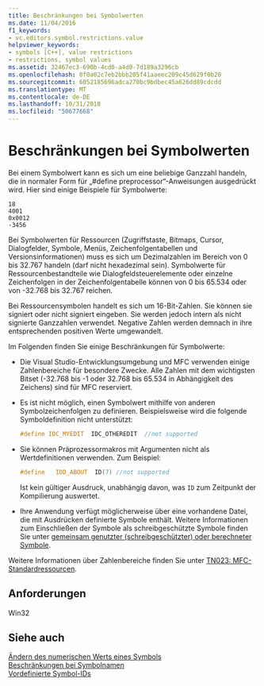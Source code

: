 ```yaml
---
title: Beschränkungen bei Symbolwerten
ms.date: 11/04/2016
f1_keywords:
- vc.editors.symbol.restrictions.value
helpviewer_keywords:
- symbols [C++], value restrictions
- restrictions, symbol values
ms.assetid: 32467ec3-690b-4cd0-a4d0-7d189a3296cb
ms.openlocfilehash: 0f0a02c7eb2bbb205f41aaeec209c45d629f0b20
ms.sourcegitcommit: 6052185696adca270bc9bdbec45a626dd89cdcdd
ms.translationtype: MT
ms.contentlocale: de-DE
ms.lasthandoff: 10/31/2018
ms.locfileid: "50677668"
---
```

# <a name="symbol-value-restrictions"></a>Beschränkungen bei Symbolwerten

Bei einem Symbolwert kann es sich um eine beliebige Ganzzahl handeln, die in normaler Form für „#define preprocessor“-Anweisungen ausgedrückt wird. Hier sind einige Beispiele für Symbolwerte:

```
18
4001
0x0012
-3456
```

Bei Symbolwerten für Ressourcen (Zugriffstaste, Bitmaps, Cursor, Dialogfelder, Symbole, Menüs, Zeichenfolgentabellen und Versionsinformationen) muss es sich um Dezimalzahlen im Bereich von 0 bis 32.767 handeln (darf nicht hexadezimal sein). Symbolwerte für Ressourcenbestandteile wie Dialogfeldsteuerelemente oder einzelne Zeichenfolgen in der Zeichenfolgentabelle können von 0 bis 65.534 oder von -32.768 bis 32.767 reichen.

Bei Ressourcensymbolen handelt es sich um 16-Bit-Zahlen. Sie können sie signiert oder nicht signiert eingeben. Sie werden jedoch intern als nicht signierte Ganzzahlen verwendet. Negative Zahlen werden demnach in ihre entsprechenden positiven Werte umgewandelt.

Im Folgenden finden Sie einige Beschränkungen für Symbolwerte:

- Die Visual Studio-Entwicklungsumgebung und MFC verwenden einige Zahlenbereiche für besondere Zwecke. Alle Zahlen mit dem wichtigsten Bitset (-32.768 bis -1 oder 32.768 bis 65.534 in Abhängigkeit des Zeichens) sind für MFC reserviert.

- Es ist nicht möglich, einen Symbolwert mithilfe von anderen Symbolzeichenfolgen zu definieren. Beispielsweise wird die folgende Symboldefinition nicht unterstützt:

    ```cpp
    #define IDC_MYEDIT  IDC_OTHEREDIT  //not supported
    ```

- Sie können Präprozessormakros mit Argumenten nicht als Wertdefinitionen verwenden. Zum Beispiel:

    ```cpp
    #define   IDD_ABOUT  ID(7) //not supported
    ```

   Ist kein gültiger Ausdruck, unabhängig davon, was `ID` zum Zeitpunkt der Kompilierung auswertet.

- Ihre Anwendung verfügt möglicherweise über eine vorhandene Datei, die mit Ausdrücken definierte Symbole enthält. Weitere Informationen zum Einschließen der Symbole als schreibgeschützte Symbole finden Sie unter [gemeinsam genutzter (schreibgeschützter) oder berechneter Symbole](../windows/including-shared-read-only-or-calculated-symbols.md).

Weitere Informationen über Zahlenbereiche finden Sie unter [TN023: MFC-Standardressourcen](../mfc/tn023-standard-mfc-resources.md).

## <a name="requirements"></a>Anforderungen

Win32

## <a name="see-also"></a>Siehe auch

[Ändern des numerischen Werts eines Symbols](../windows/changing-a-symbol-s-numeric-value.md)<br/>
[Beschränkungen bei Symbolnamen](../windows/symbol-name-restrictions.md)<br/>
[Vordefinierte Symbol-IDs](../windows/predefined-symbol-ids.md)